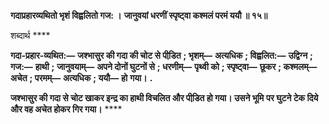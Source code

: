 **गदाप्रहारव्यथितो भृशं विह्वलितो गज: ।** **जानुवयां धरणीं स्पृष्ट्वा कश्मलं परमं ययौ ॥ १५॥** 

शब्दार्थ **** 

**गदा-प्रहार-व्यथित:—** **जश्भासुर की गदा की चोट से पीडि़त** **; भृशम्—** **अत्यधिक** **; विह्वलित:—** **उद्विग्न** **; गज:—** **हाथी** **;** **जानुवयाम्—** **अपने दोनों घुटनों से** **; धरणीम्—** **पृथ्वी को** **; स्पृष्ट्वा—** **छूकर** **; कश्मलम्—** **अचेत** **; परमम्—** **अत्यधिक** **; ययौ—** **हो** **गया।** **.** 

**जश्भासुर की गदा से चोट खाकर इन्द्र का हाथी विचलित और पीडि़त हो गया। उसने भूमि** **पर घुटने टेक दिये और वह अचेत होकर गिर गया।** **** 